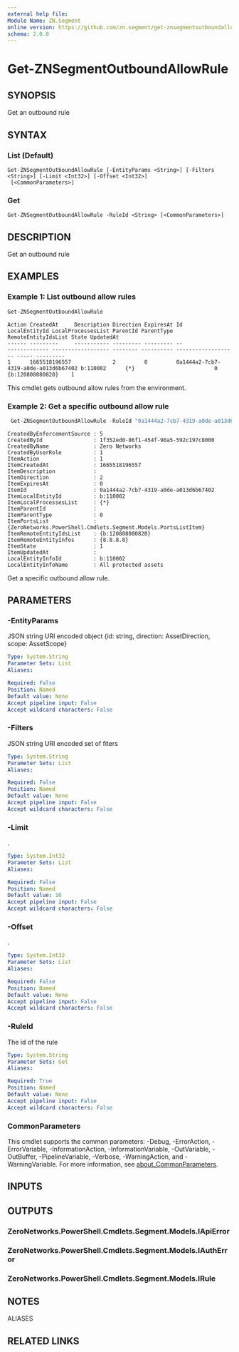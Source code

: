 ```yaml
---
external help file:
Module Name: ZN.Segment
online version: https://github.com/zn.segment/get-znsegmentoutboundallowrule
schema: 2.0.0
---
```


# Get-ZNSegmentOutboundAllowRule

## SYNOPSIS
Get an outbound rule

## SYNTAX

### List (Default)
```
Get-ZNSegmentOutboundAllowRule [-EntityParams <String>] [-Filters <String>] [-Limit <Int32>] [-Offset <Int32>]
 [<CommonParameters>]
```

### Get
```
Get-ZNSegmentOutboundAllowRule -RuleId <String> [<CommonParameters>]
```

## DESCRIPTION
Get an outbound rule

## EXAMPLES

### Example 1: List outbound allow rules
```powershell
Get-ZNSegmentOutboundAllowRule
```

```output
Action CreatedAt     Description Direction ExpiresAt Id                                   LocalEntityId LocalProcessesList ParentId ParentType RemoteEntityIdsList State UpdatedAt
------ ---------     ----------- --------- --------- --                                   ------------- ------------------ -------- ---------- ------------------- ----- ---------
1      1665518196557             2         0         0a1444a2-7cb7-4319-a0de-a013d6b67402 b:110002      {*}                         0          {b:120808080820}    1   
```

This cmdlet gets outbound allow rules from the environment.

### Example 2: Get a specific outbound allow rule
```powershell
 Get-ZNSegmentOutboundAllowRule -RuleId "0a1444a2-7cb7-4319-a0de-a013d6b67402"
```

```output
CreatedByEnforcementSource : 5
CreatedById                : 1f352ed0-86f1-454f-90a5-592c197c8000
CreatedByName              : Zero Networks
CreatedByUserRole          : 1
ItemAction                 : 1
ItemCreatedAt              : 1665518196557
ItemDescription            : 
ItemDirection              : 2
ItemExpiresAt              : 0
ItemId                     : 0a1444a2-7cb7-4319-a0de-a013d6b67402
ItemLocalEntityId          : b:110002
ItemLocalProcessesList     : {*}
ItemParentId               : 
ItemParentType             : 0
ItemPortsList              : {ZeroNetworks.PowerShell.Cmdlets.Segment.Models.PortsListItem}
ItemRemoteEntityIdsList    : {b:120808080820}
ItemRemoteEntityInfos      : {8.8.8.8}
ItemState                  : 1
ItemUpdatedAt              : 
LocalEntityInfoId          : b:110002
LocalEntityInfoName        : All protected assets
```

Get a specific outbound allow rule.

## PARAMETERS

### -EntityParams
JSON string URI encoded object {id: string, direction: AssetDirection, scope: AssetScope}

```yaml
Type: System.String
Parameter Sets: List
Aliases:

Required: False
Position: Named
Default value: None
Accept pipeline input: False
Accept wildcard characters: False
```

### -Filters
JSON string URI encoded set of fiters

```yaml
Type: System.String
Parameter Sets: List
Aliases:

Required: False
Position: Named
Default value: None
Accept pipeline input: False
Accept wildcard characters: False
```

### -Limit
.

```yaml
Type: System.Int32
Parameter Sets: List
Aliases:

Required: False
Position: Named
Default value: 10
Accept pipeline input: False
Accept wildcard characters: False
```

### -Offset
.

```yaml
Type: System.Int32
Parameter Sets: List
Aliases:

Required: False
Position: Named
Default value: None
Accept pipeline input: False
Accept wildcard characters: False
```

### -RuleId
The id of the rule

```yaml
Type: System.String
Parameter Sets: Get
Aliases:

Required: True
Position: Named
Default value: None
Accept pipeline input: False
Accept wildcard characters: False
```

### CommonParameters
This cmdlet supports the common parameters: -Debug, -ErrorAction, -ErrorVariable, -InformationAction, -InformationVariable, -OutVariable, -OutBuffer, -PipelineVariable, -Verbose, -WarningAction, and -WarningVariable. For more information, see [about_CommonParameters](http://go.microsoft.com/fwlink/?LinkID=113216).

## INPUTS

## OUTPUTS

### ZeroNetworks.PowerShell.Cmdlets.Segment.Models.IApiError

### ZeroNetworks.PowerShell.Cmdlets.Segment.Models.IAuthError

### ZeroNetworks.PowerShell.Cmdlets.Segment.Models.IRule

## NOTES

ALIASES

## RELATED LINKS

